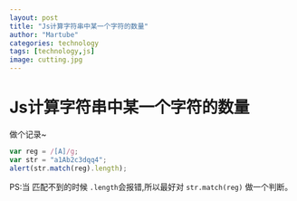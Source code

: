 ```yaml
---
layout: post
title: "Js计算字符串中某一个字符的数量"
author: "Martube"
categories: technology
tags: [technology,js]
image: cutting.jpg
---
```


# Js计算字符串中某一个字符的数量

做个记录~

```js
var reg = /[A]/g;
var str = "a1Ab2c3dqq4";
alert(str.match(reg).length);

```

PS:当 匹配不到的时候 `.length`会报错,所以最好对 `str.match(reg)` 做一个判断。